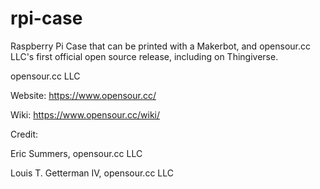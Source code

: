 rpi-case
========

Raspberry Pi Case that can be printed with a Makerbot, and opensour.cc LLC's first official open source release, including on Thingiverse.

opensour.cc LLC

Website:
https://www.opensour.cc/

Wiki:
https://www.opensour.cc/wiki/

Credit:

Eric Summers, opensour.cc LLC

Louis T. Getterman IV, opensour.cc LLC
